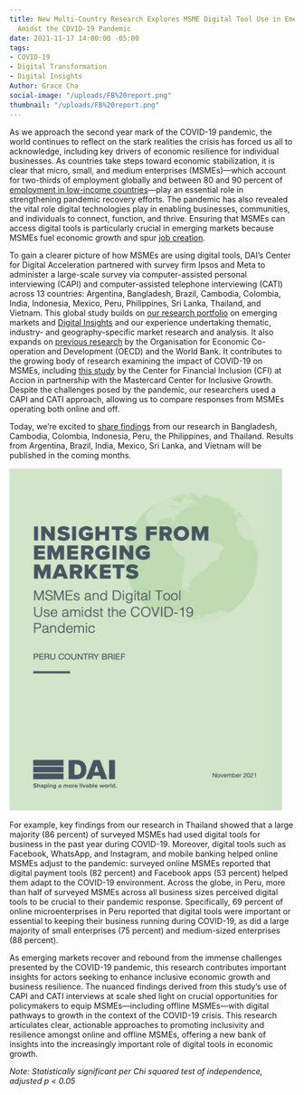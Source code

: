 ```yaml
---
title: New Multi-Country Research Explores MSME Digital Tool Use in Emerging Markets
  Amidst the COVID-19 Pandemic
date: 2021-11-17 14:00:00 -05:00
tags:
- COVID-19
- Digital Transformation
- Digital Insights
Author: Grace Cha
social-image: "/uploads/FB%20report.png"
thumbnail: "/uploads/FB%20report.png"
---
```


As we approach the second year mark of the COVID-19 pandemic, the world continues to reflect on the stark realities the crisis has forced us all to acknowledge, including key drivers of economic resilience for individual businesses. As countries take steps toward economic stabilization, it is clear that micro, small, and medium enterprises (MSMEs)—which account for two-thirds of employment globally and between 80 and 90 percent of [employment in low-income countries](https://unctad.org/news/supporting-small-businesses-critical-covid-19-recovery)—play an essential role in strengthening pandemic recovery efforts. The pandemic has also revealed the vital role digital technologies play in enabling businesses, communities, and individuals to connect, function, and thrive. Ensuring that MSMEs can access digital tools is particularly crucial in emerging markets because MSMEs fuel economic growth and spur [job creation](https://sustainabledevelopment.un.org/content/documents/25851MSMEs_and_SDGs_Final3120.pdf).

<!--more-->

To gain a clearer picture of how MSMEs are using digital tools, DAI’s Center for Digital Acceleration partnered with survey firm Ipsos and Meta to administer a large-scale survey via computer-assisted personal interviewing (CAPI) and computer-assisted telephone interviewing (CATI) across 13 countries: Argentina, Bangladesh, Brazil, Cambodia, Colombia, India, Indonesia, Mexico, Peru, Philippines, Sri Lanka, Thailand, and Vietnam. This global study builds on [our research portfolio](https://www.dai.com/our-work/solutions/digital-acceleration-solutions/cda-insights) on emerging markets and [Digital Insights](https://dai-global-digital.com/tags/?tag=digital-insights) and our experience undertaking thematic, industry- and geography-specific market research and analysis. It also expands on [previous research](https://www.oecd.org/sdd/business-stats/the-future-of-business-survey.htm) by the Organisation for Economic Co-operation and Development (OECD) and the World Bank. It contributes to the growing body of research examining the impact of COVID-19 on MSMEs, including [this study](https://www.centerforfinancialinclusion.org/understanding-covid19s-impact-on-financial-health-of-msmes) by the Center for Financial Inclusion (CFI) at Accion in partnership with the Mastercard Center for Inclusive Growth. Despite the challenges posed by the pandemic, our researchers used a CAPI and CATI approach, allowing us to compare responses from MSMEs operating both online and off.

Today, we’re excited to [share findings](https://www.dai.com/our-work/solutions/digital-acceleration-solutions/msme-study) from our research in Bangladesh, Cambodia, Colombia, Indonesia, Peru, the Philippines, and Thailand. Results from Argentina, Brazil, India, Mexico, Sri Lanka, and Vietnam will be published in the coming months.

![FB report.png](/uploads/FB%20report.png)

For example, key findings from our research in Thailand showed that a large majority (86 percent) of surveyed MSMEs had used digital tools for business in the past year during COVID-19. Moreover, digital tools such as Facebook, WhatsApp, and Instagram, and mobile banking helped online MSMEs adjust to the pandemic: surveyed online MSMEs reported that digital payment tools (82 percent) and Facebook apps (53 percent) helped them adapt to the COVID-19 environment. Across the globe, in Peru, more than half of surveyed MSMEs across all business sizes perceived digital tools to be crucial to their pandemic response. Specifically, 69 percent of online microenterprises in Peru reported that digital tools were important or essential to keeping their business running during COVID-19, as did a large majority of small enterprises (75 percent) and medium-sized enterprises (88 percent).

As emerging markets recover and rebound from the immense challenges presented by the COVID-19 pandemic, this research contributes important insights for actors seeking to enhance inclusive economic growth and business resilience. The nuanced findings derived from this study’s use of CAPI and CATI interviews at scale shed light on crucial opportunities for policymakers to equip MSMEs—including offline MSMEs—with digital pathways to growth in the context of the COVID-19 crisis. This research articulates clear, actionable approaches to promoting inclusivity and resilience amongst online and offline MSMEs, offering a new bank of insights into the increasingly important role of digital tools in economic growth.

*Note: Statistically significant per Chi squared test of independence, adjusted p < 0.05*